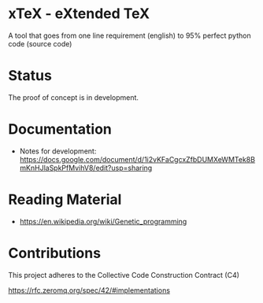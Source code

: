 # xTeX - eXtended TeX
A tool that goes from one line requirement (english) to 95% perfect python code  (source code)

# Status
The proof of concept is in development.

# Documentation
- Notes for development: https://docs.google.com/document/d/1i2vKFaCgcxZfbDUMXeWMTek8BmKnHJlaSpkPfMvihV8/edit?usp=sharing

# Reading Material
- https://en.wikipedia.org/wiki/Genetic_programming 

# Contributions

This project adheres to the Collective Code Construction Contract (C4)

https://rfc.zeromq.org/spec/42/#implementations
